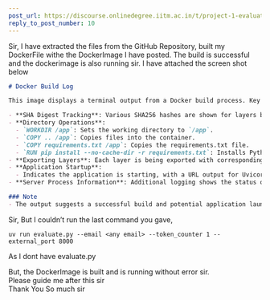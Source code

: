 ```yaml
---
post_url: https://discourse.onlinedegree.iitm.ac.in/t/project-1-evaluation-second-mail-is-not-correct-and-reports-files-missing-while-they-are-present/171477/11
reply_to_post_number: 10
---
```

Sir, I have extracted the files from the GitHub Repository, built my DockerFile withe the DockerImage I have posted. The build is successful and the dockerimage is also running sir. I have attached the screen shot below  

```markdown
# Docker Build Log

This image displays a terminal output from a Docker build process. Key points include:

- **SHA Digest Tracking**: Various SHA256 hashes are shown for layers being extracted and exported.
- **Directory Operations**:
  - `WORKDIR /app`: Sets the working directory to `/app`.
  - `COPY .. /app`: Copies files into the container.
  - `COPY requirements.txt /app`: Copies the requirements.txt file.
  - `RUN pip install --no-cache-dir -r requirements.txt`: Installs Python dependencies listed in the requirements file without using cache.
- **Exporting Layers**: Each layer is being exported with corresponding SHA256 digests.
- **Application Startup**:
  - Indicates the application is starting, with a URL output for Uvicorn running at `http://0.0.0.0:8000`.
- **Server Process Information**: Additional logging shows the status of the server process and the command used to run the Docker container.

### Note
- The output suggests a successful build and potential application launch within a Docker container environment.
```

Sir, But I couldn’t run the last command you gave,

```
uv run evaluate.py --email <any email> --token_counter 1 --external_port 8000

```

As I dont have evaluate.py

But, the DockerImage is built and is running without error sir.  
Please guide me after this sir  
Thank You So much sir